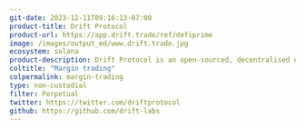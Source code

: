 ```yaml
---
git-date: 2023-12-11T09:16:13-07:00
product-title: Drift Protocol
product-url: https://app.drift.trade/ref/defiprime
image: /images/output_md/www.drift.trade.jpg
ecosystem: solana
product-description: Drift Protocol is an open-sourced, decentralised exchange built on the Solana blockchain, enabling transparent and non-custodial cryptocurrency trading.
coltitle: "Margin trading"
colpermalink: margin-trading
type: non-custodial
filter: Perpetual
twitter: https://twitter.com/driftprotocol
github: https://github.com/drift-labs
---
```

